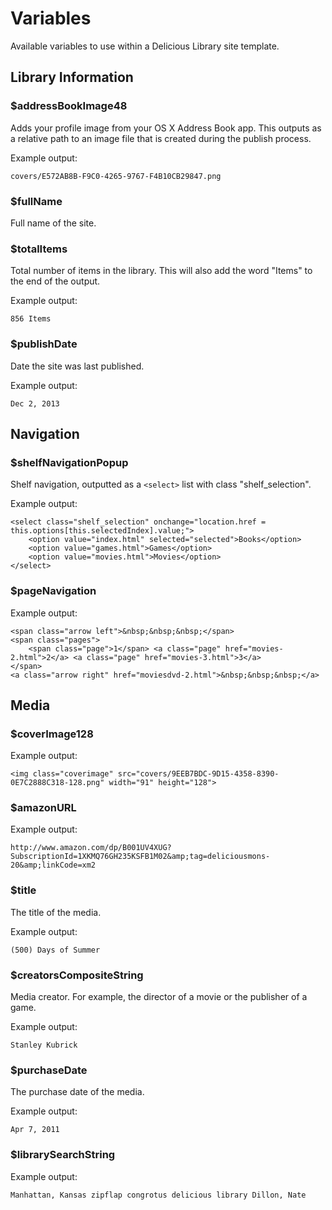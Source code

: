 # Variables

Available variables to use within a Delicious Library site template.

## Library Information

### $addressBookImage48

Adds your profile image from your OS X Address Book app. This outputs as a relative path to an image file that is created during the publish process.

Example output:

    covers/E572AB8B-F9C0-4265-9767-F4B10CB29847.png

### $fullName

Full name of the site.

### $totalItems

Total number of items in the library. This will also add the word "Items" to the end of the output.

Example output:

    856 Items

### $publishDate

Date the site was last published.

Example output:

    Dec 2, 2013

## Navigation

### $shelfNavigationPopup

Shelf navigation, outputted as a `<select>` list with class "shelf_selection".

Example output:

    <select class="shelf_selection" onchange="location.href = this.options[this.selectedIndex].value;">
        <option value="index.html" selected="selected">Books</option>
        <option value="games.html">Games</option>
        <option value="movies.html">Movies</option>
    </select>

### $pageNavigation

Example output:

    <span class="arrow left">&nbsp;&nbsp;&nbsp;</span> 
    <span class="pages">
        <span class="page">1</span> <a class="page" href="movies-2.html">2</a> <a class="page" href="movies-3.html">3</a>
    </span> 
    <a class="arrow right" href="moviesdvd-2.html">&nbsp;&nbsp;&nbsp;</a>

## Media

### $coverImage128

Example output:

    <img class="coverimage" src="covers/9EEB7BDC-9D15-4358-8390-0E7C2888C318-128.png" width="91" height="128">

### $amazonURL

Example output:

    http://www.amazon.com/dp/B001UV4XUG?SubscriptionId=1XKMQ76GH235KSFB1M02&amp;tag=deliciousmons-20&amp;linkCode=xm2

### $title

The title of the media.

Example output:

    (500) Days of Summer

### $creatorsCompositeString

Media creator. For example, the director of a movie or the publisher of a game.

Example output:

    Stanley Kubrick

### $purchaseDate

The purchase date of the media.

Example output:

    Apr 7, 2011

### $librarySearchString

Example output:

    Manhattan, Kansas zipflap congrotus delicious library Dillon, Nate
